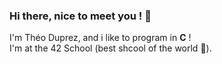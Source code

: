 ### Hi there, nice to meet you ! 👋
I'm Théo Duprez, and i like to program in <strong>C</strong> !  
I'm at the 42 School (best shcool of the world 👀).

<!--
**TheoDuprez/TheoDuprez** is a ✨ _special_ ✨ repository because its `README.md` (this file) appears on your GitHub profile.

Here are some ideas to get you started:

- 🔭 I’m currently working on ...
- 🌱 I’m currently learning ...
- 👯 I’m looking to collaborate on ...
- 🤔 I’m looking for help with ...
- 💬 Ask me about ...
- 📫 How to reach me: ...
- 😄 Pronouns: ...
- ⚡ Fun fact: ...
-->
